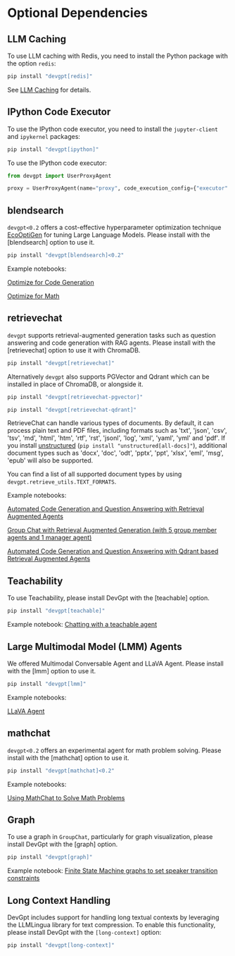 # Optional Dependencies

## LLM Caching

To use LLM caching with Redis, you need to install the Python package with
the option `redis`:

```bash
pip install "devgpt[redis]"
```

See [LLM Caching](Use-Cases/agent_chat.md#llm-caching) for details.

## IPython Code Executor

To use the IPython code executor, you need to install the `jupyter-client`
and `ipykernel` packages:

```bash
pip install "devgpt[ipython]"
```

To use the IPython code executor:

```python
from devgpt import UserProxyAgent

proxy = UserProxyAgent(name="proxy", code_execution_config={"executor": "ipython-embedded"})
```

## blendsearch

`devgpt<0.2` offers a cost-effective hyperparameter optimization technique [EcoOptiGen](https://arxiv.org/abs/2303.04673) for tuning Large Language Models. Please install with the [blendsearch] option to use it.

```bash
pip install "devgpt[blendsearch]<0.2"
```

Example notebooks:

[Optimize for Code Generation](https://github.com/khulnasoft/devgpt/blob/main/notebook/oai_completion.ipynb)

[Optimize for Math](https://github.com/khulnasoft/devgpt/blob/main/notebook/oai_chatgpt_gpt4.ipynb)

## retrievechat

`devgpt` supports retrieval-augmented generation tasks such as question answering and code generation with RAG agents. Please install with the [retrievechat] option to use it with ChromaDB.

```bash
pip install "devgpt[retrievechat]"
```

Alternatively `devgpt` also supports PGVector and Qdrant which can be installed in place of ChromaDB, or alongside it.

```bash
pip install "devgpt[retrievechat-pgvector]"
```

```bash
pip install "devgpt[retrievechat-qdrant]"
```

RetrieveChat can handle various types of documents. By default, it can process
plain text and PDF files, including formats such as 'txt', 'json', 'csv', 'tsv',
'md', 'html', 'htm', 'rtf', 'rst', 'jsonl', 'log', 'xml', 'yaml', 'yml' and 'pdf'.
If you install [unstructured](https://unstructured-io.github.io/unstructured/installation/full_installation.html)
(`pip install "unstructured[all-docs]"`), additional document types such as 'docx',
'doc', 'odt', 'pptx', 'ppt', 'xlsx', 'eml', 'msg', 'epub' will also be supported.

You can find a list of all supported document types by using `devgpt.retrieve_utils.TEXT_FORMATS`.

Example notebooks:

[Automated Code Generation and Question Answering with Retrieval Augmented Agents](https://github.com/khulnasoft/devgpt/blob/main/notebook/agentchat_RetrieveChat.ipynb)

[Group Chat with Retrieval Augmented Generation (with 5 group member agents and 1 manager agent)](https://github.com/khulnasoft/devgpt/blob/main/notebook/agentchat_groupchat_RAG.ipynb)

[Automated Code Generation and Question Answering with Qdrant based Retrieval Augmented Agents](https://github.com/khulnasoft/devgpt/blob/main/notebook/agentchat_RetrieveChat_qdrant.ipynb)

## Teachability

To use Teachability, please install DevGpt with the [teachable] option.

```bash
pip install "devgpt[teachable]"
```

Example notebook: [Chatting with a teachable agent](https://github.com/khulnasoft/devgpt/blob/main/notebook/agentchat_teachability.ipynb)

## Large Multimodal Model (LMM) Agents

We offered Multimodal Conversable Agent and LLaVA Agent. Please install with the [lmm] option to use it.

```bash
pip install "devgpt[lmm]"
```

Example notebooks:

[LLaVA Agent](https://github.com/khulnasoft/devgpt/blob/main/notebook/agentchat_lmm_llava.ipynb)

## mathchat

`devgpt<0.2` offers an experimental agent for math problem solving. Please install with the [mathchat] option to use it.

```bash
pip install "devgpt[mathchat]<0.2"
```

Example notebooks:

[Using MathChat to Solve Math Problems](https://github.com/khulnasoft/devgpt/blob/main/notebook/agentchat_MathChat.ipynb)

## Graph

To use a graph in `GroupChat`, particularly for graph visualization, please install DevGpt with the [graph] option.

```bash
pip install "devgpt[graph]"
```

Example notebook: [Finite State Machine graphs to set speaker transition constraints](https://khulnasoft.github.io/devgpt/docs/notebooks/agentchat_groupchat_finite_state_machine)

## Long Context Handling

DevGpt includes support for handling long textual contexts by leveraging the LLMLingua library for text compression. To enable this functionality, please install DevGpt with the `[long-context]` option:

```bash
pip install "devgpt[long-context]"
```
